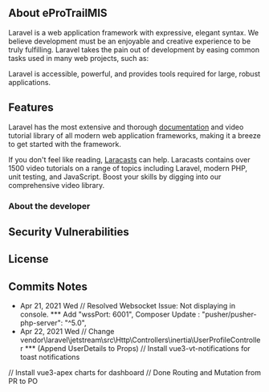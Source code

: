 ## About eProTrailMIS

Laravel is a web application framework with expressive, elegant syntax. We believe development must be an enjoyable and creative experience to be truly fulfilling. Laravel takes the pain out of development by easing common tasks used in many web projects, such as:


Laravel is accessible, powerful, and provides tools required for large, robust applications.

## Features

Laravel has the most extensive and thorough [documentation](https://laravel.com/docs) and video tutorial library of all modern web application frameworks, making it a breeze to get started with the framework.

If you don't feel like reading, [Laracasts](https://laracasts.com) can help. Laracasts contains over 1500 video tutorials on a range of topics including Laravel, modern PHP, unit testing, and JavaScript. Boost your skills by digging into our comprehensive video library.


### About the developer

## Security Vulnerabilities

## License

## Commits Notes

- Apr 21, 2021 Wed
// Resolved Websocket Issue: Not displaying in console.
*** Add "wssPort: 6001", Composer Update : "pusher/pusher-php-server": "^5.0",
- Apr 22, 2021 Wed
// Change vendor\laravel\jetstream\src\Http\Controllers\inertia\UserProfileController
*** (Append UserDetails to Props)
// Install vue3-vt-notifications for toast notifications

// Install vue3-apex charts for dashboard
// Done Routing and Mutation from PR to PO